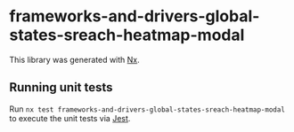 # frameworks-and-drivers-global-states-sreach-heatmap-modal

This library was generated with [Nx](https://nx.dev).

## Running unit tests

Run `nx test frameworks-and-drivers-global-states-sreach-heatmap-modal` to execute the unit tests via [Jest](https://jestjs.io).
